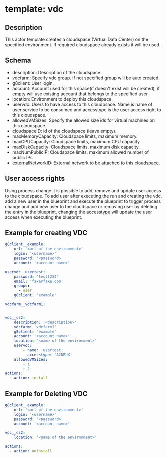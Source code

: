 # template: vdc

## Description

This actor template creates a cloudspace (Virtual Data Center) on the specified environment. If required cloudspace already exists it will be used.

## Schema

- description: Description of the cloudspace.
- vdcfarm: Specify vdc group. If not specified group will be auto created.
- g8client: User login.
- account: Account used for this space(if doesn't exist will be created), if empty will use existing account that belongs to the specified user.
- location: Environment to deploy this cloudspace.
- uservdc: Users to have access to this cloudpsace. Name is name of user service to be consumed and accesstype is the user access right to this cloudspace.
- allowedVMSizes: Specify the allowed size ids for virtual machines on this cloudspace.
- cloudspaceID: id of the cloudspace (leave empty).
- maxMemoryCapacity: Cloudspace limits, maximum memory.
- maxCPUCapacity: Cloudspace limits, maximum CPU capacity.
- maxDiskCapacity: Cloudspace limits, maximum disk capacity.
- maxNumPublicIP: Cloudspace limits, maximum allowed number of public IPs.
- externalNetworkID: External network to be attached to this cloudspace.

## User access rights

Using process change it is possible to add, remove and update user access to the cloudspace. To add user after executing the run and creating the vdc, add a new user in the blueprint and execute the blueprint to trigger process change and add new user to the cloudspace or removing user by deleting the entry in the blueprint. changing the accesstype will update the user access when executing the blueprint.

## Example for creating VDC

```yaml
g8client__example:
    url: '<url of the environment>'
    login: '<username>'
    password: '<password>'
    account: '<account name>'

uservdc__usertest:
    password: 'test1234'
    email: 'fake@fake.com'
    groups:
      - user
    g8client: 'example'

vdcfarm__vdcfarm1:


vdc__cs2:
    description: '<description>'
    vdcfarm: 'vdcfarm1'
    g8client: 'example'
    account: '<account name>'
    location: '<name of the environment>'
    uservdc:
        - name: 'usertest'
          accesstype: 'ACDRUX'
    allowedVMSizes:
        - 1
        - 2
actions:
  - action: install
```

## Example for Deleting VDC

```yaml
g8client__example:
    url: '<url of the environment>'
    login: '<username>'
    password: '<password>'
    account: '<account name>'

vdc__cs2:
    location: '<name of the environment>'

actions:
  - action: uninstall
```
